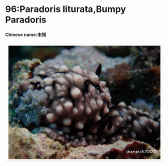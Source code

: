 # 96:Paradoris liturata,Bumpy Paradoris

#### Chinese name:未知

![](../../.gitbook/assets/paradoris-liturata.jpg)

